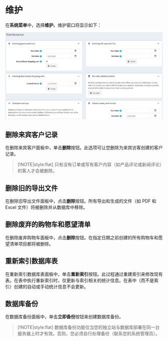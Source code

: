 # 维护




在**系统菜单**中，选择**维护**。维护窗口将显示如下：

![Img](./FILES/img-20240731194502.png)

## 删除来宾客户记录

在删除来宾客户面板中，单击**删除**按钮。此选项可让您删除为来宾访客创建的客户记录。

> [!NOTE|style:flat]
> 只有没有订单或写有客户内容（如产品评论或新闻评论）的客人才会被删除。


## 删除旧的导出文件

在删除旧导出文件面板中，点击**删除**按钮。所有导出和生成的文件（如 PDF 和 Excel 文件）将被删除并从数据库中移除。

## 删除废弃的购物车和愿望清单

在删除废弃购物车面板中，点击**删除**按钮。在指定日期之前创建的所有购物车和愿望清单项目都将被删除。

## 重新索引数据库表

在重新索引数据库表面板中，单击**重新索引**按钮。此过程通过重建索引来修改现有表。在表中执行重新索引时，仅更新与索引相关的统计信息。在表中（而不是索引）创建的自动或手动统计信息不会更新。

## 数据库备份

在数据库备份面板中，单击**立即备份**按钮来创建数据库备份。

> [!NOTE|style:flat]
> 数据库备份功能仅当您的独立站与数据库部署在同一台服务器上时才有效。否则，您必须自行处理备份（联系您的系统管理员）。


